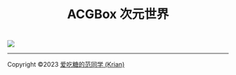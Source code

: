# <p align="center"> ACGBox 次元世界 </p>


<p align="center">
    <img src="https://img.shields.io/badge/ACGBox-%E6%AC%A1%E5%85%83%E4%B8%96%E7%95%8C-pink" alt="">
</p>












[<img src="https://img.shields.io/badge/CSDN-%E7%88%B1%E5%90%83%E7%B3%96%E7%9A%84%E8%8C%83%E5%90%8C%E5%AD%A6-9cf">](https://blog.csdn.net/weixin_52058417?spm=1000.2115.3001.5343)

<hr/>

Copyright ©️2023 [爱吃糖的范同学 (Krian)](https://github.com/LunaticKrian)

